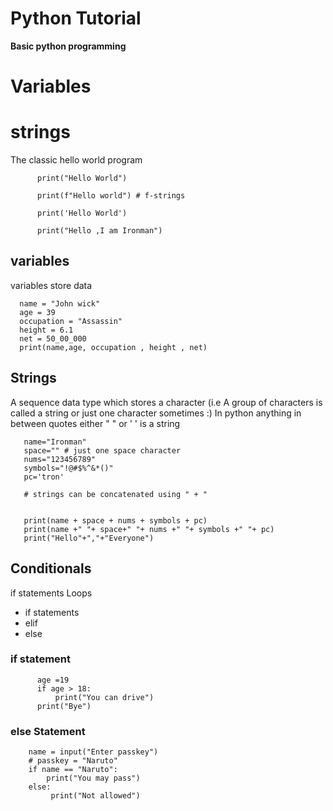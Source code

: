 # Python Tutorial
 
**Basic python programming** 
# Variables
# strings


The classic hello world program

          print("Hello World")

          print(f"Hello world") # f-strings

          print('Hello World')
     
          print("Hello ,I am Ironman")
 
 
## variables


variables store data 

      name = "John wick"
      age = 39
      occupation = "Assassin"
      height = 6.1
      net = 50_00_000
      print(name,age, occupation , height , net)

 ## Strings

 
  A sequence data type which stores a character (i.e A group of characters is called a string or just one character sometimes :)
  In python anything in between quotes either " " or ' ' is a string

       name="Ironman"
       space="" # just one space character
       nums="123456789"
       symbols="!@#$%^&*()"
       pc='tron'

       # strings can be concatenated using " + " 

       
       print(name + space + nums + symbols + pc)
       print(name +" "+ space+" "+ nums +" "+ symbols +" "+ pc)
       print("Hello"+","+"Everyone")

## Conditionals
if statements
Loops

* if statements
* elif
* else

### if statement

          age =19
          if age > 18:
              print("You can drive")
          print("Bye")


### else Statement


        name = input("Enter passkey")
        # passkey = "Naruto"
        if name == "Naruto":
            print("You may pass")
        else:
             print("Not allowed")
  
       
